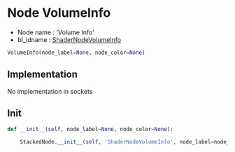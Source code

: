 # Node VolumeInfo

- Node name : 'Volume Info'
- bl_idname : [ShaderNodeVolumeInfo](https://docs.blender.org/api/current/bpy.types.ShaderNodeVolumeInfo.html)


``` python
VolumeInfo(node_label=None, node_color=None)
```
## Implementation

No implementation in sockets

## Init

``` python
def __init__(self, node_label=None, node_color=None):

    StackedNode.__init__(self, 'ShaderNodeVolumeInfo', node_label=node_label, node_color=node_color)
```

